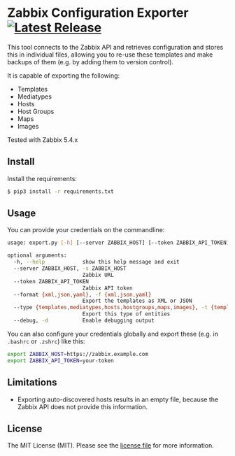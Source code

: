 # Zabbix Configuration Exporter  [![Latest Release](https://img.shields.io/github/release/CloudRight/Zabbix-Configuration-Exporter.svg)](https://github.com/CloudRight/Zabbix-Configuration-Exporter/releases/latest)

This tool connects to the Zabbix API and retrieves configuration and stores this in individual files, allowing you to re-use these templates and make backups of them (e.g. by adding them to version control).

It is capable of exporting the following:

* Templates
* Mediatypes
* Hosts
* Host Groups
* Maps
* Images

Tested with Zabbix 5.4.x



## Install
Install the requirements:

```bash
$ pip3 install -r requirements.txt
```

## Usage
You can provide your credentials on the commandline:

```bash
usage: export.py [-h] [--server ZABBIX_HOST] [--token ZABBIX_API_TOKEN] [--format {xml,json,yaml}] [--type {templates,mediatypes,hosts,hostgroups,maps,images}] [--debug]

optional arguments:
  -h, --help            show this help message and exit
  --server ZABBIX_HOST, -s ZABBIX_HOST
                        Zabbix URL
  --token ZABBIX_API_TOKEN
                        Zabbix API token
  --format {xml,json,yaml}, -f {xml,json,yaml}
                        Export the templates as XML or JSON
  --type {templates,mediatypes,hosts,hostgroups,maps,images}, -t {templates,mediatypes,hosts,hostgroups,maps,images}
                        Export this type of entities
  --debug, -d           Enable debugging output


```

You can also configure your credentials globally and export these (e.g. in `.bashrc` or `.zshrc`) like this:

```bash
export ZABBIX_HOST=https://zabbix.example.com
export ZABBIX_API_TOKEN=your-token
```

## Limitations

* Exporting auto-discovered hosts results in an empty file, because the Zabbix API does not provide this information.

## License
The MIT License (MIT). Please see the [license file](./blob/master/LICENSE) for more information.
